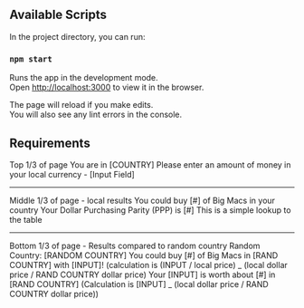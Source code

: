 ## Available Scripts

In the project directory, you can run:

### `npm start`

Runs the app in the development mode.<br />
Open [http://localhost:3000](http://localhost:3000) to view it in the browser.

The page will reload if you make edits.<br />
You will also see any lint errors in the console.

## Requirements

Top 1/3 of page
You are in [COUNTRY]
Please enter an amount of money in your local
currency - [Input Field]

---

Middle 1/3 of page - local results
You could buy [#] of Big Macs in your country
Your Dollar Purchasing Parity (PPP) is [#]
This is a simple lookup to the table

---

Bottom 1/3 of page - Results compared to random
country
Random Country: [RANDOM COUNTRY]
You could buy [#] of Big Macs in [RAND COUNTRY]
with [INPUT]!
(calculation is (INPUT / local price) _ (local dollar
price / RAND COUNTRY dollar price)
Your [INPUT] is worth about [#] in [RAND COUNTRY]
(Calculation is [INPUT] _ (local dollar price / RAND
COUNTRY dollar price))
